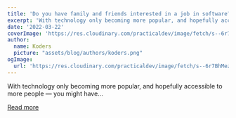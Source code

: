 ```yaml
---
title: 'Do you have family and friends interested in a job in software?'
excerpt: 'With technology only becoming more popular, and hopefully accessible to more people — you might have...'
date: '2022-03-22'
coverImage: 'https://res.cloudinary.com/practicaldev/image/fetch/s--6r7BhMez--/c_imagga_scale,f_auto,fl_progressive,h_420,q_auto,w_1000/https://dev-to-uploads.s3.amazonaws.com/uploads/articles/jcv7r1r82y6zuw0bbfwa.png'
author:
  name: Koders
  picture: "assets/blog/authors/koders.png"
ogImage:
  url: 'https://res.cloudinary.com/practicaldev/image/fetch/s--6r7BhMez--/c_imagga_scale,f_auto,fl_progressive,h_420,q_auto,w_1000/https://dev-to-uploads.s3.amazonaws.com/uploads/articles/jcv7r1r82y6zuw0bbfwa.png'
---
```


With technology only becoming more popular, and hopefully accessible to more people — you might have...

[Read more](https://dev.to/ben/do-you-have-family-and-friends-interested-in-a-job-in-software-4hp3)
